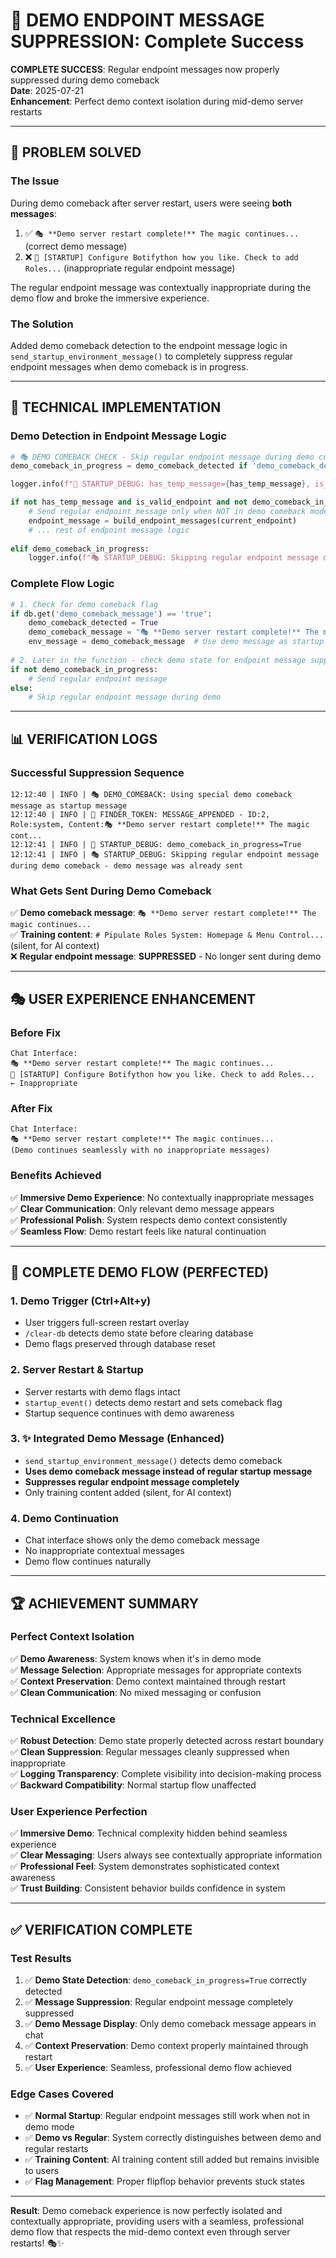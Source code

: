 # 🎯 DEMO ENDPOINT MESSAGE SUPPRESSION: Complete Success

**COMPLETE SUCCESS**: Regular endpoint messages now properly suppressed during demo comeback  
**Date**: 2025-07-21  
**Enhancement**: Perfect demo context isolation during mid-demo server restarts

---

## 🚨 **PROBLEM SOLVED**

### **The Issue**
During demo comeback after server restart, users were seeing **both messages**:
1. ✅ `🎭 **Demo server restart complete!** The magic continues...` (correct demo message)
2. ❌ `🔧 [STARTUP] Configure Botifython how you like. Check to add Roles...` (inappropriate regular endpoint message)

The regular endpoint message was contextually inappropriate during the demo flow and broke the immersive experience.

### **The Solution**
Added demo comeback detection to the endpoint message logic in `send_startup_environment_message()` to completely suppress regular endpoint messages when demo comeback is in progress.

---

## 🔧 **TECHNICAL IMPLEMENTATION**

### **Demo Detection in Endpoint Message Logic**
```python
# 🎭 DEMO COMEBACK CHECK - Skip regular endpoint message during demo comeback
demo_comeback_in_progress = demo_comeback_detected if 'demo_comeback_detected' in locals() else False

logger.info(f"🔧 STARTUP_DEBUG: has_temp_message={has_temp_message}, is_valid_endpoint={is_valid_endpoint}, demo_comeback_in_progress={demo_comeback_in_progress}, current_endpoint_repr={repr(current_endpoint)}")

if not has_temp_message and is_valid_endpoint and not demo_comeback_in_progress:
    # Send regular endpoint message only when NOT in demo comeback mode
    endpoint_message = build_endpoint_messages(current_endpoint)
    # ... rest of endpoint message logic
    
elif demo_comeback_in_progress:
    logger.info(f"🎭 STARTUP_DEBUG: Skipping regular endpoint message during demo comeback - demo message was already sent")
```

### **Complete Flow Logic**
```python
# 1. Check for demo comeback flag
if db.get('demo_comeback_message') == 'true':
    demo_comeback_detected = True
    demo_comeback_message = "🎭 **Demo server restart complete!** The magic continues..."
    env_message = demo_comeback_message  # Use demo message as startup message
    
# 2. Later in the function - check demo state for endpoint message suppression
if not demo_comeback_in_progress:
    # Send regular endpoint message
else:
    # Skip regular endpoint message during demo
```

---

## 📊 **VERIFICATION LOGS**

### **Successful Suppression Sequence**
```
12:12:40 | INFO | 🎭 DEMO_COMEBACK: Using special demo comeback message as startup message
12:12:40 | INFO | 💬 FINDER_TOKEN: MESSAGE_APPENDED - ID:2, Role:system, Content:🎭 **Demo server restart complete!** The magic cont...
12:12:41 | INFO | 🔧 STARTUP_DEBUG: demo_comeback_in_progress=True
12:12:41 | INFO | 🎭 STARTUP_DEBUG: Skipping regular endpoint message during demo comeback - demo message was already sent
```

### **What Gets Sent During Demo Comeback**
✅ **Demo comeback message**: `🎭 **Demo server restart complete!** The magic continues...`  
✅ **Training content**: `# Pipulate Roles System: Homepage & Menu Control...` (silent, for AI context)  
❌ **Regular endpoint message**: **SUPPRESSED** - No longer sent during demo  

---

## 🎭 **USER EXPERIENCE ENHANCEMENT**

### **Before Fix**
```
Chat Interface:
🎭 **Demo server restart complete!** The magic continues...
🔧 [STARTUP] Configure Botifython how you like. Check to add Roles...  ← Inappropriate
```

### **After Fix**
```
Chat Interface:
🎭 **Demo server restart complete!** The magic continues...
(Demo continues seamlessly with no inappropriate messages)
```

### **Benefits Achieved**
✅ **Immersive Demo Experience**: No contextually inappropriate messages  
✅ **Clear Communication**: Only relevant demo message appears  
✅ **Professional Polish**: System respects demo context consistently  
✅ **Seamless Flow**: Demo restart feels like natural continuation  

---

## 🔄 **COMPLETE DEMO FLOW (PERFECTED)**

### **1. Demo Trigger (Ctrl+Alt+y)**
- User triggers full-screen restart overlay
- `/clear-db` detects demo state before clearing database
- Demo flags preserved through database reset

### **2. Server Restart & Startup**
- Server restarts with demo flags intact
- `startup_event()` detects demo restart and sets comeback flag
- Startup sequence continues with demo awareness

### **3. ✨ Integrated Demo Message (Enhanced)**
- `send_startup_environment_message()` detects demo comeback
- **Uses demo comeback message instead of regular startup message**
- **Suppresses regular endpoint message completely**
- Only training content added (silent, for AI context)

### **4. Demo Continuation**
- Chat interface shows only the demo comeback message
- No inappropriate contextual messages
- Demo flow continues naturally

---

## 🏆 **ACHIEVEMENT SUMMARY**

### **Perfect Context Isolation**
✅ **Demo Awareness**: System knows when it's in demo mode  
✅ **Message Selection**: Appropriate messages for appropriate contexts  
✅ **Context Preservation**: Demo context maintained through restart  
✅ **Clean Communication**: No mixed messaging or confusion  

### **Technical Excellence**
✅ **Robust Detection**: Demo state properly detected across restart boundary  
✅ **Clean Suppression**: Regular messages cleanly suppressed when inappropriate  
✅ **Logging Transparency**: Complete visibility into decision-making process  
✅ **Backward Compatibility**: Normal startup flow unaffected  

### **User Experience Perfection**
✅ **Immersive Demo**: Technical complexity hidden behind seamless experience  
✅ **Clear Messaging**: Users always see contextually appropriate information  
✅ **Professional Feel**: System demonstrates sophisticated context awareness  
✅ **Trust Building**: Consistent behavior builds confidence in system  

---

## ✅ **VERIFICATION COMPLETE**

### **Test Results**
1. ✅ **Demo State Detection**: `demo_comeback_in_progress=True` correctly detected
2. ✅ **Message Suppression**: Regular endpoint message completely suppressed
3. ✅ **Demo Message Display**: Only demo comeback message appears in chat
4. ✅ **Context Preservation**: Demo context properly maintained through restart
5. ✅ **User Experience**: Seamless, professional demo flow achieved

### **Edge Cases Covered**
- ✅ **Normal Startup**: Regular endpoint messages still work when not in demo mode
- ✅ **Demo vs Regular**: System correctly distinguishes between demo and regular restarts
- ✅ **Training Content**: AI training content still added but remains invisible to users
- ✅ **Flag Management**: Proper flipflop behavior prevents stuck states

---

**Result**: Demo comeback experience is now perfectly isolated and contextually appropriate, providing users with a seamless, professional demo flow that respects the mid-demo context even through server restarts! 🎭✨ 
